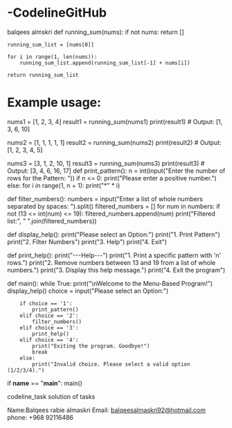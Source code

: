 # -CodelineGitHub
balqees almskri
def running_sum(nums):
    if not nums:
        return []

    running_sum_list = [nums[0]]

    for i in range(1, len(nums)):
        running_sum_list.append(running_sum_list[-1] + nums[i])

    return running_sum_list

# Example usage:
nums1 = [1, 2, 3, 4]
result1 = running_sum(nums1)
print(result1)  # Output: [1, 3, 6, 10]

nums2 = [1, 1, 1, 1, 1]
result2 = running_sum(nums2)
print(result2)  # Output: [1, 2, 3, 4, 5]

nums3 = [3, 1, 2, 10, 1]
result3 = running_sum(nums3)
print(result3)  # Output: [3, 4, 6, 16, 17]
def print_pattern():
    n = int(input("Enter the number of rows for the  Pattern: "))
    if n <= 0:
        print("Please enter a positive number.")
    else:
        for i in range(1, n + 1):
            print("*" * i)

def filter_numbers():
    numbers = input("Enter a list of whole numbers separated by spaces: ").split()
    filtered_numbers = []
    for num in numbers:
        if not (13 <= int(num) <= 19):
            filtered_numbers.append(num)
    print("Filtered list:", " ".join(filtered_numbers))

def display_help():
    print("Please select an Option:")
    print("1. Print Pattern")
    print("2. Filter Numbers")
    print("3. Help")
    print("4. Exit")

def print_help():
    print("---Help---")
    print("1. Print a specific pattern with 'n' rows.")
    print("2. Remove numbers between 13 and 19 from a list of whole numbers.")
    print("3. Display this help message.")
    print("4. Exit the program")

def main():
    while True:
        print("\nWelcome to the Menu-Based Program!")
        display_help()
        choice = input("Please select an Option:")

        if choice == '1':
            print_pattern()
        elif choice == '2':
            filter_numbers()
        elif choice == '3':
            print_help()
        elif choice == '4':
            print("Exiting the program. Goodbye!")
            break
        else:
            print("Invalid choice. Please select a valid option (1/2/3/4).")

if __name__ == "__main__":
    main()

 codeline_task
solution of tasks

Name:Balqees rabie almaskri
Email: balqeesalmaskri92@hotmail.com
phone: +968 92116486

